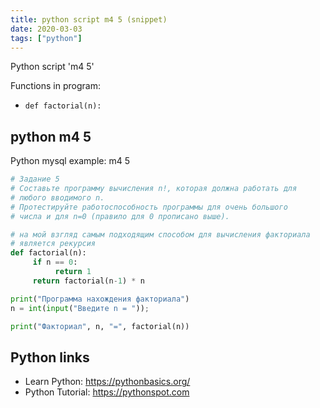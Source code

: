 ```yaml
---
title: python script m4 5 (snippet)
date: 2020-03-03
tags: ["python"]
---
```

Python script 'm4 5'

Functions in program: 
* `def factorial(n):`

## python m4 5

Python mysql example: m4 5

```python
# Задание 5
# Составьте программу вычисления n!, которая должна работать для
# любого вводимого n.
# Протестируйте работоспособность программы для очень большого
# числа и для n=0 (правило для 0 прописано выше).

# на мой взгляд самым подходящим способом для вычисления факториала
# является рекурсия
def factorial(n):
     if n == 0:
          return 1
     return factorial(n-1) * n

print("Программа нахождения факториала")
n = int(input("Введите n = "));

print("Факториал", n, "=", factorial(n))


```

## Python links

- Learn Python: https://pythonbasics.org/
- Python Tutorial: https://pythonspot.com
